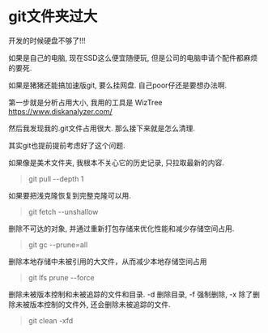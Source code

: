 git文件夹过大
======

开发的时候硬盘不够了!!! 

如果是自己的电脑, 现在SSD这么便宜随便玩, 但是公司的电脑申请个配件都麻烦的要死.

如果是猪猪还能搞加速版git, 要么挂网盘. 自己poor仔还是要想办法啊.

第一步就是分析占用大小, 我用的工具是 WizTree https://www.diskanalyzer.com/

然后我发现我的.git文件占用很大. 那么接下来就是怎么清理.

其实git也提前提前考虑好了这个问题.

如果像是美术文件夹, 我根本不关心它的历史记录, 只拉取最新的内容.

> git pull --depth 1

如果要把浅克隆恢复到完整克隆可以用.

> git fetch --unshallow

删除不可达的对象, 并通过重新打包存储来优化性能和减少存储空间占用.

> git gc --prune=all

删除本地存储中未被引用的大文件，从而减少本地存储空间占用

> git lfs prune --force

删除未被版本控制和未被追踪的文件和目录. -d 删除目录, -f 强制删除, -x 除了删除未被版本控制的文件外, 还会删除未被追踪的文件.

> git clean -xfd
